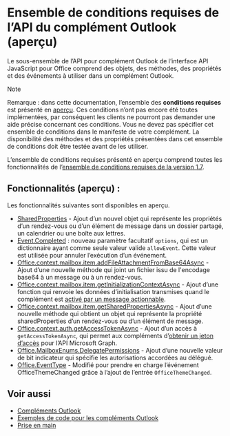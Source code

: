 # <a name="outlook-add-in-api-preview-requirement-set"></a>Ensemble de conditions requises de l’API du complément Outlook (aperçu)

Le sous-ensemble de l’API pour complément Outlook de l’interface API JavaScript pour Office comprend des objets, des méthodes, des propriétés et des événements à utiliser dans un complément Outlook.

> [!NOTE]
> Remarque : dans cette documentation, l’ensemble des **conditions requises**  est présenté en [aperçu](/javascript/office/requirement-sets/outlook-api-requirement-sets). Ces conditions n’ont pas encore été toutes implémentées, par conséquent les clients ne pourront pas demander une aide précise concernant ces conditions. Vous ne devez pas spécifier cet ensemble de conditions dans le manifeste de votre complément. La disponibilité des méthodes et des propriétés présentées dans cet ensemble de conditions doit être testée avant de les utiliser.

L’ensemble de conditions requises présenté en aperçu comprend toutes les fonctionnalités de l’[ensemble de conditions requises de la version 1.7](../requirement-set-1.7/outlook-requirement-set-1.7.md).

## <a name="features-in-preview"></a>Fonctionnalités (aperçu) :

Les fonctionnalités suivantes sont disponibles en aperçu.

- [SharedProperties](/javascript/api/outlook/office.sharedproperties) - Ajout d’un nouvel objet qui représente les propriétés d’un rendez-vous ou d’un élément de message dans un dossier partagé, un calendrier ou une boîte aux lettres.
- [Event.Completed](/javascript/api/office/office.addincommands.event#completed-options-) : nouveau paramètre facultatif `options`, qui est un dictionnaire ayant comme seule valeur valide `allowEvent`. Cette valeur est utilisée pour annuler l’exécution d’un événement.
- [Office.context.mailbox.item.addFileAttachmentFromBase64Async](office.context.mailbox.item.md#addfileattachmentfrombase64asyncbase64file-attachmentname-options-callback) - Ajout d’une nouvelle méthode qui joint un fichier issu de l'encodage base64 à un message ou à un rendez-vous.
- [Office.context.mailbox.item.getInitializationContextAsync](office.context.mailbox.item.md#getinitializationcontextasyncoptions-callback) - Ajout d’une fonction qui renvoie les données d’initialisation transmises quand le complément est [activé par un message actionnable](https://docs.microsoft.com/outlook/actionable-messages/invoke-add-in-from-actionable-message).
- [Office.context.mailbox.item.getSharedPropertiesAsync](office.context.mailbox.item.md#getsharedpropertiesasyncoptions-callback) - Ajout d’une nouvelle méthode qui obtient un objet qui représente la propriété sharedProperties d’un rendez-vous ou d’un élément de message.
- [Office.context.auth.getAccessTokenAsync](https://docs.microsoft.com/office/dev/add-ins/develop/sso-in-office-add-ins#sso-api-reference) - Ajout d’un accès à `getAccessTokenAsync`, qui permet aux compléments d’[obtenir un jeton d’accès](https://docs.microsoft.com/outlook/add-ins/authenticate-a-user-with-an-sso-token) pour l’API Microsoft Graph.
- [Office.MailboxEnums.DelegatePermissions](/javascript/api/outlook/office.mailboxenums.delegatepermissions) - Ajout d’une nouvelle valeur de bit indicateur qui spécifie les autorisations accordées au délégué.
- [Office.EventType](/javascript/api/office/office.eventtype) - Modifié pour prendre en charge l’événement OfficeThemeChanged grâce à l’ajout de l’entrée `OfficeThemeChanged`.

## <a name="see-also"></a>Voir aussi

- [Compléments Outlook](https://docs.microsoft.com/outlook/add-ins/)
- [Exemples de code pour les compléments Outlook](https://developer.microsoft.com/outlook/gallery/?filterBy=Outlook,Samples,Add-ins)
- [Prise en main](https://docs.microsoft.com/outlook/add-ins/quick-start)